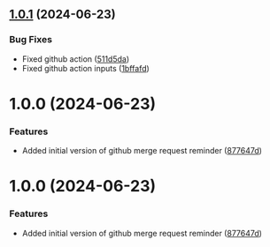 ## [1.0.1](https://github.com/BottlecapDave/GitHub-Pull-Request-Reminder/compare/v1.0.0...v1.0.1) (2024-06-23)


### Bug Fixes

* Fixed github action ([511d5da](https://github.com/BottlecapDave/GitHub-Pull-Request-Reminder/commit/511d5daa5d381482a539e599ad901d61c8b2d7c9))
* Fixed github action inputs ([1bffafd](https://github.com/BottlecapDave/GitHub-Pull-Request-Reminder/commit/1bffafdbc3921d693d5ffec9e58a5c23f40253af))

# 1.0.0 (2024-06-23)


### Features

* Added initial version of github merge request reminder ([877647d](https://github.com/BottlecapDave/GitHub-Pull-Request-Reminder/commit/877647dd5328258d05a6ea7c9dd47733579e86d6))

# 1.0.0 (2024-06-23)


### Features

* Added initial version of github merge request reminder ([877647d](https://github.com/BottlecapDave/GitHub-Pull-Request-Reminder/commit/877647dd5328258d05a6ea7c9dd47733579e86d6))
